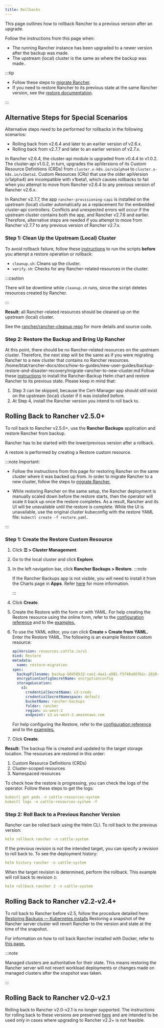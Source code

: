 ```yaml
---
title: Rollbacks
---
```


<head>
  <link rel="canonical" href="https://ranchermanager.docs.rancher.com/getting-started/installation-and-upgrade/install-upgrade-on-a-kubernetes-cluster/rollbacks"/>
</head>

This page outlines how to rollback Rancher to a previous version after an upgrade.

Follow the instructions from this page when:
- The running Rancher instance has been upgraded to a newer version after the backup was made.
- The upstream (local) cluster is the same as where the backup was made.

:::tip

* Follow these steps to [migrate Rancher](../../../how-to-guides/new-user-guides/backup-restore-and-disaster-recovery/migrate-rancher-to-new-cluster.md).
* If you need to restore Rancher to its previous state at the same Rancher version, see the [restore documentation]( ../../../how-to-guides/new-user-guides/backup-restore-and-disaster-recovery/restore-rancher.md).

:::

## Alternative Steps for Special Scenarios

Alternative steps need to be performed for rollbacks in the following scenarios:
- Rolling back from v2.6.4 and later to an earlier version of v2.6.x.
- Rolling back from v2.7.7 and later to an earlier version of v2.7.x.

In Rancher v2.6.4, the cluster-api module is upgraded from v0.4.4 to v1.0.2. The cluster-api v1.0.2, in turn, upgrades the apiVersions of its Custom Resource Definitions (CRDs) from `cluster.x-k8s.io/v1alpha4` to `cluster.x-k8s.io/v1beta1`. Custom Resources (CRs) that use the older apiVersion (v1alpha4) are incompatible with v1beta1, which  causes rollbacks to fail when you attempt to move from Rancher v2.6.4 to any previous version of Rancher v2.6.x.

In Rancher v2.7.7, the app `rancher-provisioning-capi` is installed on the upstream (local) cluster automatically as a replacement for the embedded cluster-api controllers. Conflicts and unexpected errors will occur if the upstream cluster contains both the app, and Rancher v2.7.6 and earlier. Therefore, alternative steps are needed if you attempt to move from Rancher v2.7.7 to any previous version of Rancher v2.7.x.

### Step 1: Clean Up the Upstream (Local) Cluster

To avoid rollback failure, follow these [instructions](https://github.com/rancher/rancher-cleanup/blob/main/README.md) to run the scripts **before** you attempt a restore operation or rollback:

* `cleanup.sh`: Cleans up the cluster.
* `verify.sh`:  Checks for any Rancher-related resources in the cluster.

:::caution

There will be downtime while `cleanup.sh` runs, since the script deletes resources created by Rancher.

:::

**Result:** all Rancher-related resources should be cleaned up on the upstream (local) cluster.

See the [rancher/rancher-cleanup repo](https://github.com/rancher/rancher-cleanup) for more details and source code.

### Step 2: Restore the Backup and Bring Up Rancher

At this point, there should be no Rancher-related resources on the upstream cluster. Therefore, the next step will be the same as if you were migrating Rancher to a new cluster that contains no Rancher resources.
/home/btat/rancher-docs/docs/how-to-guides/new-user-guides/backup-restore-and-disaster-recovery/migrate-rancher-to-new-cluster.md
Follow these [instructions](../../../how-to-guides/new-user-guides/backup-restore-and-disaster-recovery/migrate-rancher-to-new-cluster.md) to install the Rancher-Backup Helm chart and restore Rancher to its previous state.
Please keep in mind that:
1. Step 3 can be skipped, because the Cert-Manager app should still exist on the upstream (local) cluster if it was installed before.
2. At Step 4, install the Rancher version you intend to roll back to.

## Rolling Back to Rancher v2.5.0+

To roll back to Rancher v2.5.0+, use the **Rancher Backups** application and restore Rancher from backup.

Rancher has to be started with the lower/previous version after a rollback.

A restore is performed by creating a Restore custom resource.

:::note Important:

* Follow the instructions from this page for restoring Rancher on the same cluster where it was backed up from. In order to migrate Rancher to a new cluster, follow the steps to [migrate Rancher.](../../../how-to-guides/new-user-guides/backup-restore-and-disaster-recovery/migrate-rancher-to-new-cluster.md)

* While restoring Rancher on the same setup, the Rancher deployment is manually scaled down before the restore starts, then the operator will scale it back up once the restore completes. As a result, Rancher and its UI will be unavailable until the restore is complete. While the UI is unavailable, use the original cluster kubeconfig with the restore YAML file: `kubectl create -f restore.yaml`.

:::

### Step 1: Create the Restore Custom Resource

1. Click **☰ > Cluster Management**.
1. Go to the local cluster and click **Explore**.
1. In the left navigation bar, click **Rancher Backups > Restore**.
    :::note

    If the Rancher Backups app is not visible, you will need to install it from the Charts page in **Apps**. Refer [here](../../../pages-for-subheaders/helm-charts-in-rancher.md#charts) for more information.

    :::

1. Click **Create**.
1. Create the Restore with the form or with YAML. For help creating the Restore resource using the online form, refer to the [configuration reference](../../../reference-guides/backup-restore-configuration/restore-configuration.md) and to the [examples.](../../../reference-guides/backup-restore-configuration/examples.md)
1. To use the YAML editor, you can click **Create > Create from YAML.** Enter the Restore YAML. The following is an example Restore custom resource:

    ```yaml
    apiVersion: resources.cattle.io/v1
    kind: Restore
    metadata:
      name: restore-migration
    spec:
      backupFilename: backup-b0450532-cee1-4aa1-a881-f5f48a007b1c-2020-09-15T07-27-09Z.tar.gz
      encryptionConfigSecretName: encryptionconfig
      storageLocation:
        s3:
          credentialSecretName: s3-creds
          credentialSecretNamespace: default
          bucketName: rancher-backups
          folder: rancher
          region: us-west-2
          endpoint: s3.us-west-2.amazonaws.com
    ```
    For help configuring the Restore, refer to the [configuration reference](../../../reference-guides/backup-restore-configuration/restore-configuration.md) and to the [examples.](../../../reference-guides/backup-restore-configuration/examples.md)

1. Click **Create**.

**Result:** The backup file is created and updated to the target storage location. The resources are restored in this order:

1. Custom Resource Definitions (CRDs)
2. Cluster-scoped resources
3. Namespaced resources

To check how the restore is progressing, you can check the logs of the operator. Follow these steps to get the logs:

```yaml
kubectl get pods -n cattle-resources-system
kubectl logs -n cattle-resources-system -f
```

### Step 2: Roll Back to a Previous Rancher Version

Rancher can be rolled back using the Helm CLI. To roll back to the previous version:

```yaml
helm rollback rancher -n cattle-system
```

If the previous revision is not the intended target, you can specify a revision to roll back to. To see the deployment history:

```yaml
helm history rancher -n cattle-system
```

When the target revision is determined, perform the rollback. This example will roll back to revision `3`:

```yaml
helm rollback rancher 3 -n cattle-system
```

## Rolling Back to Rancher v2.2-v2.4+

To roll back to Rancher before v2.5, follow the procedure detailed here: [Restoring Backups — Kubernetes installs](/versioned_docs/version-2.0-2.4/how-to-guides/new-user-guides/backup-restore-and-disaster-recovery/restore-rancher-launched-kubernetes-clusters-from-backup.md) Restoring a snapshot of the Rancher server cluster will revert Rancher to the version and state at the time of the snapshot.

For information on how to roll back Rancher installed with Docker, refer to [this page.](../other-installation-methods/rancher-on-a-single-node-with-docker/roll-back-docker-installed-rancher.md)

:::note

Managed clusters are authoritative for their state. This means restoring the Rancher server will not revert workload deployments or changes made on managed clusters after the snapshot was taken.

:::

## Rolling Back to Rancher v2.0-v2.1

Rolling back to Rancher v2.0-v2.1 is no longer supported. The instructions for rolling back to these versions are preserved [here](/versioned_docs/version-2.0-2.4/how-to-guides/new-user-guides/backup-restore-and-disaster-recovery/restore-rancher-launched-kubernetes-clusters-from-backup/roll-back-to-v2.0-v2.1.md) and are intended to be used only in cases where upgrading to Rancher v2.2+ is not feasible.
